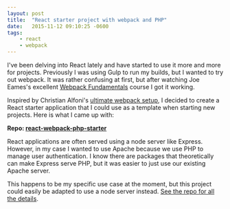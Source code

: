```yaml
---
layout: post
title:  "React starter project with webpack and PHP"
date:   2015-11-12 09:10:25 -0600
tags:
    - react
    - webpack
---
```


I've been delving into React lately and have started to use it more and more for projects. Previously I was using Gulp to run my builds, but I wanted to try out webpack. It was rather confusing at first, but after watching Joe Eames's excellent <a href="https://app.pluralsight.com/library/courses/webpack-fundamentals/table-of-contents" target="_blank">Webpack Fundamentals</a> course I got it working.

Inspired by Christian Alfoni's <a href="http://www.christianalfoni.com/articles/2015_04_19_The-ultimate-webpack-setup" target="_blank">ultimate webpack setup</a>, I decided to create a React starter application that I could use as a template when starting new projects. Here is what I came up with:

<strong>Repo: <a href="https://github.com/brawlins/react-webpack-php-starter" target="_blank">react-webpack-php-starter</a></strong>

React applications are often served using a node server like Express. However, in my case I wanted to use Apache because we use PHP to manage user authentication. I know there are packages that theoretically can make Express serve PHP, but it was easier to just use our existing Apache server.

This happens to be my specific use case at the moment, but this project could easily be adapted to use a node server instead. <a href="https://github.com/brawlins/react-webpack-php-starter" target="_blank">See the repo for all the details</a>.